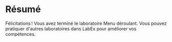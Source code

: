 # Résumé

Félicitations ! Vous avez terminé le laboratoire Menu déroulant. Vous pouvez pratiquer d'autres laboratoires dans LabEx pour améliorer vos compétences.
